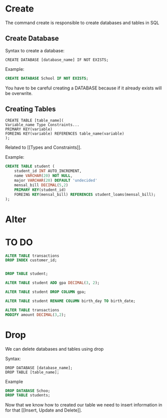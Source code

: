 # Create

The command create is responsible to create databases and tables in SQL

## Create Database

Syntax to create a database:

```
CREATE DATABASE [database_name] IF NOT EXISTS;
```

Example:

```SQL
CREATE DATABASE School IF NOT EXISTS;
```

You have to be careful creating a DATABASE because if it already exists will be overwrite.

## Creating Tables

```
CREATE TABLE [table_name](
Variable_name Type Constraints...
PRIMARY KEY(variable)
FOREING KEY(variable) REFERENCES table_name(variable)
);
```

Related to [[Types and Constraints]].

Example:

```SQL
CREATE TABLE student (
	student_id INT AUTO_INCREMENT,
    name VARCHAR(20) NOT NULL,
    major VARCHAR(20) DEFAULT 'undecided'
    mensal_bill DECIMAL(5,2)
    PRIMARY KEY(student_id)
    FOREING KEY(mensal_bill) REFERENCES student_loams(mensal_bill);
);
```
# Alter

# TO DO


```SQL
ALTER TABLE transactions
DROP INDEX customer_id;
```

```SQL

DROP TABLE student;

ALTER TABLE student ADD gpa DECIMAL(3, 2);

ALTER TABLE student DROP COLUMN gpa;

ALTER TABLE student RENAME COLUMN birth_day TO birth_date; 

ALTER TABLE transactions
MODIFY amount DECIMAL(3,2);
```

# Drop

We can delete databases and tables using drop

Syntax:

```
DROP DATABASE [database_name];
DROP TABLE [table_name];
```

Example

```SQL
DROP DATABASE Schoo; 
DROP TABLE students;
```


Now that we know how to created our table we need to insert information in for that  [[Insert, Update and Delete]].
